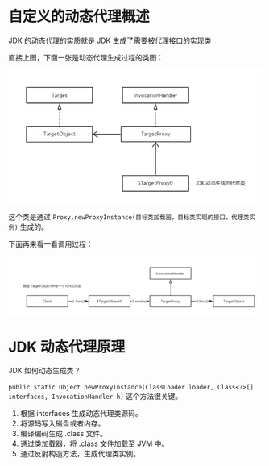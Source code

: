 # 自定义的动态代理概述

JDK 的动态代理的实质就是 JDK 生成了需要被代理接口的实现类

直接上图，下面一张是动态代理生成过程的类图：

![动态代理生成过程](https://github.com/NickFayne9/git-resource/blob/master/dynamic-proxy/dynamicProxyGenerate.png?raw=true)

这个类是通过 `Proxy.newProxyInstance(目标类加载器，目标类实现的接口，代理类实例)` 生成的。

下面再来看一看调用过程：

![动态代理调用过程](https://github.com/NickFayne9/git-resource/blob/master/dynamic-proxy/dynamicProxyProcess.png?raw=true)

# JDK 动态代理原理

JDK 如何动态生成类？

`public static Object newProxyInstance(ClassLoader loader, Class<?>[] interfaces, InvocationHandler h)` 这个方法很关键。

1. 根据 interfaces 生成动态代理类源码。
2. 将源码写入磁盘或者内存。
3. 编译编码生成 .class 文件。
4. 通过类加载器，将 .class 文件加载至 JVM 中。
5. 通过反射构造方法，生成代理类实例。
